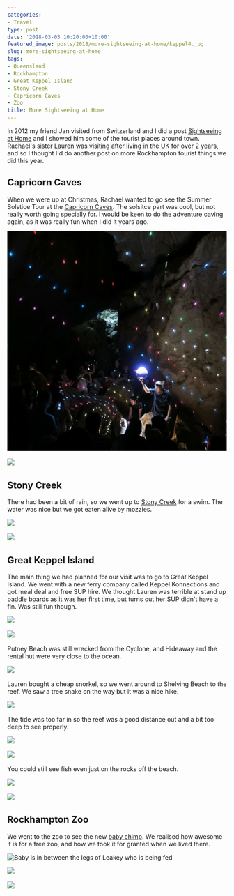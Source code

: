 ```yaml
---
categories:
- Travel
type: post
date: '2018-03-03 10:20:00+10:00'
featured_image: posts/2018/more-sightseeing-at-home/keppel4.jpg
slug: more-sightseeing-at-home
tags:
- Queensland
- Rockhampton
- Great Keppel Island
- Stony Creek
- Capricorn Caves
- Zoo
title: More Sightseeing at Home
---
```


In 2012 my friend Jan visited from Switzerland and I did a post
[Sightseeing at Home](/posts/2012/sightseeing-at-home/) and I showed him some of the tourist places around town. Rachael's sister Lauren was visiting after living in the UK for over 2 years, and so I thought I'd do another post on more Rockhampton tourist things we did this year.

## Capricorn Caves

When we were up at Christmas, Rachael wanted to go see the Summer Solstice Tour at the [Capricorn Caves](http://capricorncaves.com.au/). The solsitce part was cool, but not really worth going specially for. I would be keen to do the adventure caving again, as it was really fun when I did it years ago.

![](solstice.jpg "Sun reflection at solstice")

![](caves.jpg "")

## Stony Creek

There had been a bit of rain, so we went up to [Stony Creek](https://goo.gl/maps/TGJPWD1ZqjR2) for a swim. The water was nice but we got eaten alive by mozzies.

![](stony1.jpg "")

![](stony2.jpg "")

## Great Keppel Island

The main thing we had planned for our visit was to go to Great Keppel Island. We went with a new ferry company called Keppel Konnections and got meal deal and free SUP hire. We thought Lauren was terrible at stand up paddle boards as it was her first time, but turns out her SUP didn't have a fin. Was still fun though.

![](keppel1.jpg "")

![](keppel3.jpg "")

Putney Beach was still wrecked from the Cyclone, and Hideaway and the rental hut were very close to the ocean.

![](keppel2.jpg "")

Lauren bought a cheap snorkel, so we went around to Shelving Beach to the reef. We saw a tree snake on the way but it was a nice hike.

![](keppel4.jpg "")

The tide was too far in so the reef was a good distance out and a bit too deep to see properly.

![](keppel5.jpg "")

![](keppel6.jpg "")

You could still see fish even just on the rocks off the beach.

![](keppel7.jpg "")

![](keppel8.jpg "")

## Rockhampton Zoo

We went to the zoo to see the new [baby chimp](https://www.rockhamptonregion.qld.gov.au/AboutCouncil/News-and-announcements/Latest-News/Rockhampton-Zoo-welcomes-birth-of-first-baby-Chimpanzee). We realised how awesome it is for a free zoo, and how we took it for granted when we lived there.

![](zoo1.jpg "Baby is in between the legs of Leakey who is being fed")

![](zoo2.jpg "")

![](zoo3.jpg "")
